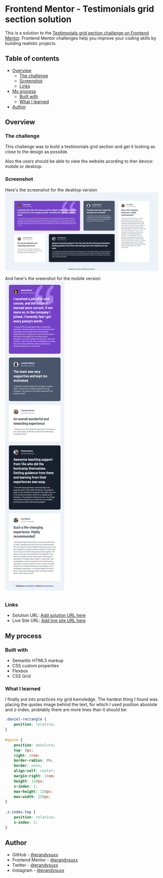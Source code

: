 # Frontend Mentor - Testimonials grid section solution

This is a solution to the [Testimonials grid section challenge on Frontend Mentor](https://www.frontendmentor.io/challenges/testimonials-grid-section-Nnw6J7Un7). Frontend Mentor challenges help you improve your coding skills by building realistic projects. 

## Table of contents

- [Overview](#overview)
  - [The challenge](#the-challenge)
  - [Screenshot](#screenshot)
  - [Links](#links)
- [My process](#my-process)
  - [Built with](#built-with)
  - [What I learned](#what-i-learned)
- [Author](#author)

## Overview

### The challenge

This challenge was to build a testimonials grid section and get it looking as close to the design as possible.

Also the users should be able to view the website acording to ther device: mobile or desktop.



### Screenshot

Here's the screenshot for the desktop version
![](./images/Screenshot-desktop.png)

And here's the sreenshot for the mobile version 
![](./images/Screenshot-mobile.png)




### Links

- Solution URL: [Add solution URL here](https://your-solution-url.com)
- Live Site URL: [Add live site URL here](https://celebrated-alpaca-115887.netlify.app)

## My process

### Built with


- Semantic HTML5 markup
- CSS custom properties
- Flexbox
- CSS Grid



### What I learned

I finally put into practices my grid kwnoledge. 
The hardest thing I found was placing the quotes image behind the text, for which I used position absolute and z-index, problably there are more lines than it should be: 

``` css
.daniel-rectangle {
    position: relative;
}

#quote {
    position: absolute;
    top: 0px;
    right: 2rem;
    border-radius: 0%;
    border: none;
    align-self: center;
    margin-right: 1rem;
    height: 120px;
    z-index: 1;
    max-height: 120px;
    max-width: 150px;
}

.z-index-top {
    position: relative;
    z-index: 2;
}

```



## Author

- GitHub - [@erandysuxx](https://github.com/erandysuxx)
- Frontend Mentor - [@erandysuxx](https://www.frontendmentor.io/profile/erandysuxx)
- Twitter - [@erandysuxx](https://twitter.com/erandysuxx)
- Instagram - [@erandysuxx](https://instagram.com/erandysuxx?igshid=YmMyMTA2M2Y=)


